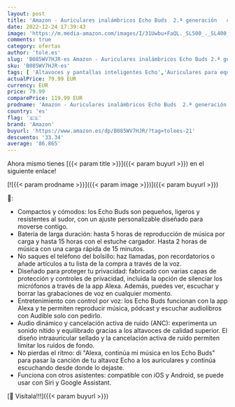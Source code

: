 ```yaml
---
layout: post
title: 'Amazon - Auriculares inalámbricos Echo Buds  2.ª generación   con cancelación activa del ruido y Alexa | Negro'
date: 2022-12-24 17:39:43
image: 'https://m.media-amazon.com/images/I/31Uwbu+FaQL._SL500_._SL400_.jpg'
comments: true
category: ofertas
author: 'tole.es'
slug: 'B085WV7HJR-es Amazon - Auriculares inalámbricos Echo Buds 2.ª generación...'
sku: 'B085WV7HJR-es'
tags: [ 'Altavoces y pantallas inteligentes Echo','Auriculares para equipo de audio','Auriculares y accesorios','Dispositivos Amazon','Dispositivos Amazon y Accesorios','Electrónica','alexa','amazon','🇪🇸', ]
actualPrice: 79.99 EUR
currency: EUR
price: 79.99
comparePrice: 119.99 EUR
prodname: 'Amazon - Auriculares inalámbricos Echo Buds  2.ª generación   con cancelación activa del ruido y Alexa | Negro'
country: 'es'
flag: '🇪🇸'
brand: 'Amazon'
buyurl: 'https://www.amazon.es/dp/B085WV7HJR/?tag=tolees-21'
descuento: '33.34'
average: '86.865'
---
```


Ahora mismo tienes [{{< param title >}}]({{< param buyurl >}}) en el siguiente enlace!

[![{{< param prodname >}}]({{< param image >}})]({{< param buyurl >}})

🔎:

- Compactos y cómodos: los Echo Buds son pequeños, ligeros y resistentes al sudor, con un ajuste personalizable diseñado para moverse contigo.
- Batería de larga duración: hasta 5 horas de reproducción de música por carga y hasta 15 horas con el estuche cargador. Hasta 2 horas de música con una carga rápida de 15 minutos.
- No saques el teléfono del bolsillo: haz llamadas, pon recordatorios o añade artículos a tu lista de la compra a través de la voz.
- Diseñado para proteger tu privacidad: fabricado con varias capas de protección y controles de privacidad, incluida la opción de silenciar los micrófonos a través de la app Alexa. Además, puedes ver, escuchar y borrar las grabaciones de voz en cualquier momento.
- Entretenimiento con control por voz: los Echo Buds funcionan con la app Alexa y te permiten reproducir música, pódcast y escuchar audiolibros con Audible solo con pedirlo.
- Audio dinámico y cancelación activa de ruido (ANC): experimenta un sonido nítido y equilibrado gracias a los altavoces de calidad superior. El diseño intraauricular sellado y la cancelación activa de ruido permiten limitar los ruidos de fondo.
- No pierdas el ritmo: di "Alexa, continúa mi música en los Echo Buds" para pasar la canción de tu altavoz Echo a los auriculares y continúa escuchando desde donde lo dejaste.
- Funciona con otros asistentes: compatible con iOS y Android, se puede usar con Siri y Google Assistant.

[🛒 Visítala!!!]({{< param buyurl >}})
